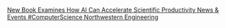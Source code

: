 [New Book Examines How AI Can Accelerate Scientific Productivity   News & Events   #ComputerScience   Northwestern Engineering](https://qi.tc/qi/116304)